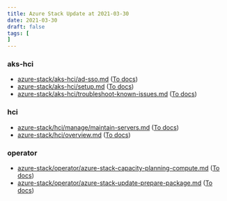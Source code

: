 ```yaml
---
title: Azure Stack Update at 2021-03-30
date: 2021-03-30
draft: false
tags: [
]
---
```


### aks-hci
- [azure-stack/aks-hci/ad-sso.md](https://github.com/MicrosoftDocs/azure-stack-docs/compare/52bbca9..4f52898#diff-5e9e11f4b728ddf21be71cd17214069a53e0f86e86e102fbac474af0163bd72e) ([To docs](https://docs.microsoft.com/en-us/azure-stack/aks-hci/ad-sso?WT.mc_id=AZ-MVP-5003408))
- [azure-stack/aks-hci/setup.md](https://github.com/MicrosoftDocs/azure-stack-docs/compare/52bbca9..4f52898#diff-13a99e57de471487c039a05963b12d183009416cc62ef6d7c9584276500b6825) ([To docs](https://docs.microsoft.com/en-us/azure-stack/aks-hci/setup?WT.mc_id=AZ-MVP-5003408))
- [azure-stack/aks-hci/troubleshoot-known-issues.md](https://github.com/MicrosoftDocs/azure-stack-docs/compare/52bbca9..4f52898#diff-f0ce419f8ee04f45befd0d7496aa5d1a6b65a2ed7f843d181ad4727969683372) ([To docs](https://docs.microsoft.com/en-us/azure-stack/aks-hci/troubleshoot-known-issues?WT.mc_id=AZ-MVP-5003408))
    
### hci
- [azure-stack/hci/manage/maintain-servers.md](https://github.com/MicrosoftDocs/azure-stack-docs/compare/52bbca9..4f52898#diff-83223c8bf031f7b3e8d9a732a008bc444738b7d42fbb24d3da1ac1d678613162) ([To docs](https://docs.microsoft.com/en-us/azure-stack/hci/manage/maintain-servers?WT.mc_id=AZ-MVP-5003408))
- [azure-stack/hci/overview.md](https://github.com/MicrosoftDocs/azure-stack-docs/compare/52bbca9..4f52898#diff-f9fba30337eb93bcd65be05863564a1d90430459bc6fd283f6b335f7c0141703) ([To docs](https://docs.microsoft.com/en-us/azure-stack/hci/overview?WT.mc_id=AZ-MVP-5003408))
    
### operator
- [azure-stack/operator/azure-stack-capacity-planning-compute.md](https://github.com/MicrosoftDocs/azure-stack-docs/compare/52bbca9..4f52898#diff-6eb3472964f8ed3457640263d4d0263d6ffc71c8a136d4adb7db17737d321c95) ([To docs](https://docs.microsoft.com/en-us/azure-stack/operator/azure-stack-capacity-planning-compute?WT.mc_id=AZ-MVP-5003408))
- [azure-stack/operator/azure-stack-update-prepare-package.md](https://github.com/MicrosoftDocs/azure-stack-docs/compare/52bbca9..4f52898#diff-81b949ab1617cb3b636638317fa07f9771dca47992111375e97976426515bf45) ([To docs](https://docs.microsoft.com/en-us/azure-stack/operator/azure-stack-update-prepare-package?WT.mc_id=AZ-MVP-5003408))
    

